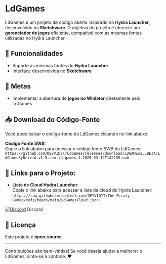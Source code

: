 # LdGames  

LdGames é um projeto de código aberto inspirado no **Hydra Launcher**, desenvolvido no **Sketchware**. O objetivo do projeto é oferecer um **gerenciador de jogos** eficiente, compatível com as mesmas fontes utilizadas no Hydra Launcher.  

## 🚀 Funcionalidades  

- Suporte às mesmas fontes do **Hydra Launcher**  
- Interface desenvolvida no **Sketchware**  

## 🎯 Metas  

- Implementar a abertura de **jogos no Winlator** diretamente pelo LdGames  

## 📥 Download do Código-Fonte  

Você pode baixar o código-fonte do LdGames clicando no link abaixo:  

 **Código Fonte SWB:**  
  Copie o link abaixo para acessar o código fonte SWB do LdGames:  
  `https://github.com/DEYVIDYT/LdGames/releases/download/LDGAMES1.5BETA/LdGamesByDeivid.v1.5.com.ld.games.1.2025-03-12T142239.swb`
  
## 📡 Links para o Projeto:

- **Lista de Cloud Hydra Launcher:**  
  Copie o link abaixo para acessar a lista de cloud do Hydra Launcher:  
  `https://raw.githubusercontent.com/DEYVIDYT/The-Piraty-Games/refs/heads/main/LdGamesCloud.json`



[![Discord](https://logodownload.org/wp-content/uploads/2017/11/discord-logo-4-1.png)](https://discord.gg/mnKJ9GxY) Discord

## 📜 Licença  

Este projeto é **open-source**.

---  

Contribuições são bem-vindas! Se você deseja ajudar a melhorar o LdGames, sinta-se à vontade. ♥️
